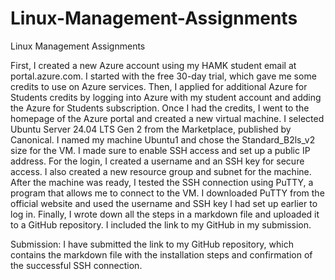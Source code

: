 # Linux-Management-Assignments
Linux Management Assignments

First, I created a new Azure account using my HAMK student email at portal.azure.com. I started with the free 30-day trial, which gave me some credits to use on Azure services. Then, I applied for additional Azure for Students credits by logging into Azure with my student account and adding the Azure for Students subscription.
Once I had the credits, I went to the homepage of the Azure portal and created a new virtual machine. I selected Ubuntu Server 24.04 LTS Gen 2 from the Marketplace, published by Canonical. I named my machine Ubuntu1 and chose the Standard_B2ls_v2 size for the VM. I made sure to enable SSH access and set up a public IP address. For the login, I created a username and an SSH key for secure access. I also created a new resource group and subnet for the machine.
After the machine was ready, I tested the SSH connection using PuTTY, a program that allows me to connect to the VM. I downloaded PuTTY from the official website and used the username and SSH key I had set up earlier to log in.
Finally, I wrote down all the steps in a markdown file and uploaded it to a GitHub repository. I included the link to my GitHub in my submission.

Submission:
I have submitted the link to my GitHub repository, which contains the markdown file with the installation steps and confirmation of the successful SSH connection.
